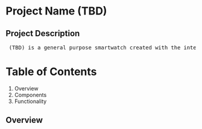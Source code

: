 # Project Name (TBD)
## Project Description
<pre>
<t> (TBD) is a general purpose smartwatch created with the intentions of gettting an in-depth understanding of Embedded Systems, Video Transmission, GPS Navigation among other features.
</pre>

# Table of Contents
<ol>
    <li> Overview </li>
    <li> Components </li>
    <li> Functionality </li>
</ol>

## Overview